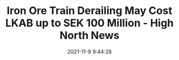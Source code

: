 ---
"title": "Iron Ore Train Derailing May Cost LKAB up to SEK 100 Million - High North News"
"date": "2021-11-9 9:44:28"
"feed_name": "GOOGLENEWSMINING"
"feed_website": "https://news.google.com/search?q=mining%2Bincident&hl=en-US&gl=US&ceid=US:en"
"feed_rss": "https://news.google.com/rss/search?q=mining%2Bincident&hl=en-US&gl=US&ceid=US:en"
"link": "https://www.highnorthnews.com/en/iron-ore-train-derailing-may-cost-lkab-sek-100-million"
"source": "{'href': 'https://www.highnorthnews.com', 'title': 'High North News'}"
"file": "_posts/2021-1-1-386f176c41b65cf119a4c980ddd678c3b1c3b2d7.md"
"accident": "0"
"drilling": "0"
"dead": "0"
"injured": "0"
"arrested": "0"
"place": "unknown place"
"where": "unknown site"
"causes": "unknown"
"place_uri": "unknown place"
---